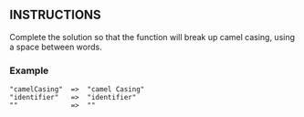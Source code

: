 ## INSTRUCTIONS

Complete the solution so that the function will break up camel casing, using a space between words.

### Example
```
"camelCasing"  =>  "camel Casing"
"identifier"   =>  "identifier"
""             =>  ""
```
